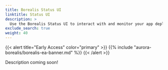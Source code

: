 ```yaml
---
title: Borealis Status UI
linktitle: Status UI
description: >
  Use the Borealis Status UI to interact with and monitor your app deployments, including approving next steps or performing rollbacks.
exclude_search: true
weight: 40
---
```


{{< alert title="Early Access" color="primary" >}}
{{% include "aurora-borealis/borealis-ea-banner.md" %}}
{{< /alert >}}


Description coming soon!